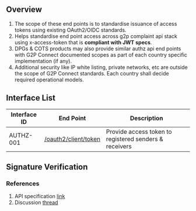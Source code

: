 ## Overview 
1. The scope of these end points is to standardise issuance of access tokens using existing OAuth2/OIDC standards. <br>
2. Helps standardise end point access across g2p complaint api stack using x-access-token that is <b>compliant with JWT specs</b>. <br>
3. DPGs & COTS products may also provide similar authz api end points with G2P Connect documented scopes as part of each country specific implementation (if any). <br>
4. Additional security like IP white listing, private networks, etc are outside the scope of G2P Connect standards. Each country shall decide required operational models. <br>

## Interface List
| Interface ID | End Point | Description | 
| ------------ | --------- | ----------- |
| AUTHZ-001 | [/oauth2/client/token](https://g2p-connect.github.io/specs/dist/g2p-authz.html#tag/1.-OAuth2-OIDC-enabled-authorization-services/operation/post_oauth2_client_token) |  Provide access token to registered senders & receivers | 

## Signature Verification 


### References
1. API specification [link](https://g2p-connect.github.io/specs/dist/g2p-authz.html)
2. Discussion [thread](https://github.com/G2P-Connect/.github/discussions)